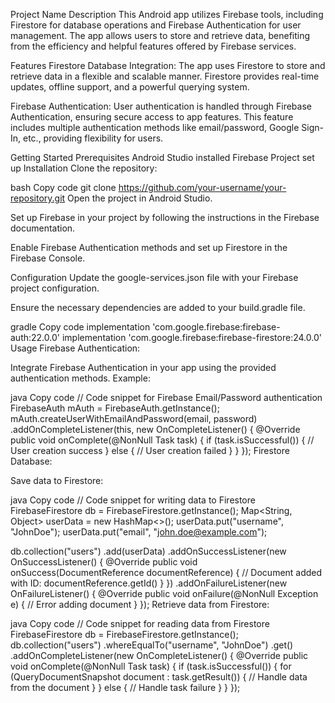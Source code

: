 Project Name
Description
This Android app utilizes Firebase tools, including Firestore for database operations and Firebase Authentication for user management. The app allows users to store and retrieve data, benefiting from the efficiency and helpful features offered by Firebase services.

Features
Firestore Database Integration: The app uses Firestore to store and retrieve data in a flexible and scalable manner. Firestore provides real-time updates, offline support, and a powerful querying system.

Firebase Authentication: User authentication is handled through Firebase Authentication, ensuring secure access to app features. This feature includes multiple authentication methods like email/password, Google Sign-In, etc., providing flexibility for users.

Getting Started
Prerequisites
Android Studio installed
Firebase Project set up
Installation
Clone the repository:

bash
Copy code
git clone https://github.com/your-username/your-repository.git
Open the project in Android Studio.

Set up Firebase in your project by following the instructions in the Firebase documentation.

Enable Firebase Authentication methods and set up Firestore in the Firebase Console.

Configuration
Update the google-services.json file with your Firebase project configuration.

Ensure the necessary dependencies are added to your build.gradle file.

gradle
Copy code
implementation 'com.google.firebase:firebase-auth:22.0.0'
implementation 'com.google.firebase:firebase-firestore:24.0.0'
Usage
Firebase Authentication:

Integrate Firebase Authentication in your app using the provided authentication methods. Example:

java
Copy code
// Code snippet for Firebase Email/Password authentication
FirebaseAuth mAuth = FirebaseAuth.getInstance();
mAuth.createUserWithEmailAndPassword(email, password)
       .addOnCompleteListener(this, new OnCompleteListener<AuthResult>() {
           @Override
           public void onComplete(@NonNull Task<AuthResult> task) {
               if (task.isSuccessful()) {
                   // User creation success
               } else {
                   // User creation failed
               }
           }
       });
Firestore Database:

Save data to Firestore:

java
Copy code
// Code snippet for writing data to Firestore
FirebaseFirestore db = FirebaseFirestore.getInstance();
Map<String, Object> userData = new HashMap<>();
userData.put("username", "JohnDoe");
userData.put("email", "john.doe@example.com");

db.collection("users")
       .add(userData)
       .addOnSuccessListener(new OnSuccessListener<DocumentReference>() {
           @Override
           public void onSuccess(DocumentReference documentReference) {
               // Document added with ID: documentReference.getId()
           }
       })
       .addOnFailureListener(new OnFailureListener() {
           @Override
           public void onFailure(@NonNull Exception e) {
               // Error adding document
           }
       });
Retrieve data from Firestore:

java
Copy code
// Code snippet for reading data from Firestore
FirebaseFirestore db = FirebaseFirestore.getInstance();
db.collection("users")
       .whereEqualTo("username", "JohnDoe")
       .get()
       .addOnCompleteListener(new OnCompleteListener<QuerySnapshot>() {
           @Override
           public void onComplete(@NonNull Task<QuerySnapshot> task) {
               if (task.isSuccessful()) {
                   for (QueryDocumentSnapshot document : task.getResult()) {
                       // Handle data from the document
                   }
               } else {
                   // Handle task failure
               }
           }
       });

